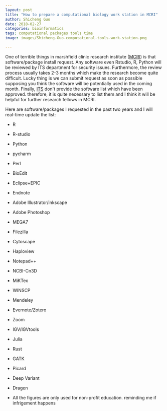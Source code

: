 ```yaml
---
layout: post
title: "How to prepare a computational biology work station in MCRI"
author: Shicheng Guo
date: 2018-02-27
categories: bioinformatics
tags: computational packages tools time
image: images/Shicheng-Guo-computational-tools-work-station.png	

---
```


One of terrible things in marshfield clinic research institute ([MCRI](https://www.marshfieldresearch.org)) is that software/package install request. Any software even Rstudio, R, Python will be reviewed by ITS department for security issues. Furthermore, the review process usually takes 2-3 months which make the research become quite difficult. Lucky thing is we can submit request as soon as possible supposing you think the software will be potentially used in the coming month. Finally, [ITS]() don't provide the software list which have been approved. therefore, it is quite necessary to list them and I think it will be helpful for further research fellows in MCRI. 

Here are software/packages I requested in the past two years and I will real-time update the list: 

* R
* R-studio
* Python
* pycharm
* Perl
* BioEdit
* Eclipse+EPIC
* Endnote
* Adobe Illustrator/inkscape
* Adobe Photoshop
* MEGA7
* Filezilla
* Cytoscape
* Haploview
* Notepad++
* NCBI-Cn3D
* MiKTex
* WINSCP
* Mendeley
* Evernote/Zotero
* Zoom
* IGV/IGVtools
* Julia
* Rust
* GATK
* Picard
* Deep Variant
* Dragen

* All the figures are only used for non-profit education. reminding me if infrigement happens

